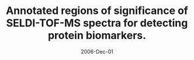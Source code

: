 ---
link: https://pubmed.com/17072907
journal: Proteomics
title: Annotated regions of significance of SELDI-TOF-MS spectra for detecting protein biomarkers.
date: 2006-Dec-01
authors: Tan, CS, Ploner, A, Quandt, A, Lehtiö, J, Pernemalm, M, Lewensohn, R, Pawitan, Y
---